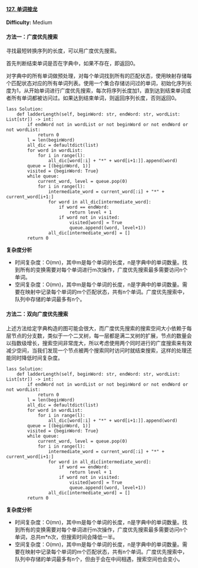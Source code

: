 #### [127. 单词接龙](https://leetcode-cn.com/problems/word-ladder/)

**Difficulty:** Medium

#### 方法一：广度优先搜索

寻找最短转换序列的长度，可以用广度优先搜索。

首先判断结束单词是否在字典中，如果不存在，即返回0。

对字典中的所有单词做预处理，对每个单词找到所有的匹配状态，使用映射存储每个匹配状态对应的所有单词列表。使用一个集合存储访问过的单词，初始化序列长度为1，从开始单词进行广度优先搜索，每次将序列长度加1，直到达到结束单词或者所有单词都被访问过。如果达到结束单词，则返回序列长度，否则返回0。

```
lass Solution:
    def ladderLength(self, beginWord: str, endWord: str, wordList: List[str]) -> int:
        if endWord not in wordList or not beginWord or not endWord or not wordList:
            return 0
        l = len(beginWord)
        all_dic = defaultdict(list)
        for word in wordList:
            for i in range(l):
                all_dic[word[:i] + "*" + word[i+1:]].append(word)
        queue = [(beginWord, 1)]
        visited = {beginWord: True}
        while queue:
            current_word, level = queue.pop(0)
            for i in range(l):
                intermediate_word = current_word[:i] + "*" + current_word[i+1:]
                for word in all_dic[intermediate_word]:
                    if word == endWord:
                        return level + 1
                    if word not in visited:
                        visited[word] = True
                        queue.append((word, level+1))
                all_dic[intermediate_word] = []
        return 0
```

**复杂度分析**

- 时间复杂度：O(mn)，其中m是每个单词的长度，n是字典中的单词数量。找到所有的变换需要对每个单词进行m次操作，广度优先搜索最多需要访问n个单词。
- 空间复杂度：O(mn)，其中m是每个单词的长度，n是字典中的单词数量。需要在映射中记录每个单词的m个匹配状态，共有n个单词。广度优先搜索中，队列中存储的单词最多有n个。
#### 方法二：双向广度优先搜索

上述方法给定字典构造的图可能会很大，而广度优先搜索的搜索空间大小依赖于每层节点的分支数，类似于一个二叉树，每一层都是满二叉树的扩展，节点的数量会以指数级增长，搜索空间非常庞大，所以考虑使用两个同时进行的广度搜索来有效减少空间，当我们发现一个节点被两个搜索同时访问时就结束搜索，这样的处理还能同时降低时间复杂度。

```
lass Solution:
    def ladderLength(self, beginWord: str, endWord: str, wordList: List[str]) -> int:
        if endWord not in wordList or not beginWord or not endWord or not wordList:
            return 0
        l = len(beginWord)
        all_dic = defaultdict(list)
        for word in wordList:
            for i in range(l):
                all_dic[word[:i] + "*" + word[i+1:]].append(word)
        queue = [(beginWord, 1)]
        visited = {beginWord: True}
        while queue:
            current_word, level = queue.pop(0)
            for i in range(l):
                intermediate_word = current_word[:i] + "*" + current_word[i+1:]
                for word in all_dic[intermediate_word]:
                    if word == endWord:
                        return level + 1
                    if word not in visited:
                        visited[word] = True
                        queue.append((word, level+1))
                all_dic[intermediate_word] = []
        return 0
```

**复杂度分析**

- 时间复杂度：O(mn)，其中m是每个单词的长度，n是字典中的单词数量。找到所有的变换需要对每个单词进行m次操作，广度优先搜索最多需要访问n个单词，总共m*n次，但搜索时间会降低一半。
- 空间复杂度：O(mn)，其中m是每个单词的长度，n是字典中的单词数量。需要在映射中记录每个单词的m个匹配状态，共有n个单词。广度优先搜索中，队列中存储的单词最多有n个，但由于会在中间相遇，搜索空间也会变小。